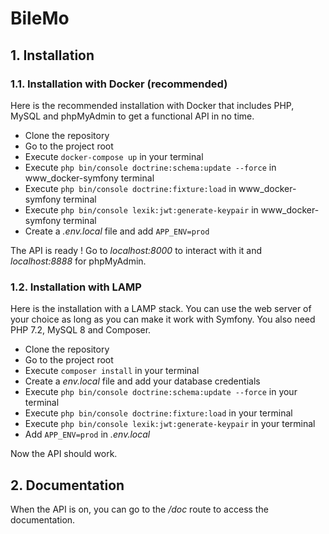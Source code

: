 # BileMo

## 1. Installation

### 1.1. Installation with Docker (recommended)

Here is the recommended installation with Docker that includes PHP, MySQL and phpMyAdmin to get a functional API in no
time.

-  Clone the repository
-  Go to the project root
-  Execute `docker-compose up` in your terminal
-  Execute `php bin/console doctrine:schema:update --force` in www_docker-symfony terminal
-  Execute `php bin/console doctrine:fixture:load` in www_docker-symfony terminal
-  Execute `php bin/console lexik:jwt:generate-keypair` in www_docker-symfony terminal
-  Create a *.env.local* file and add `APP_ENV=prod`

The API is ready ! Go to *localhost:8000* to interact with it and *localhost:8888* for phpMyAdmin.

### 1.2. Installation with LAMP

Here is the installation with a LAMP stack. You can use the web server of your choice as long as you can make it work
with Symfony. You also need PHP 7.2, MySQL 8 and Composer.

-  Clone the repository
-  Go to the project root
-  Execute `composer install` in your terminal
-  Create a *env.local* file and add your database credentials
-  Execute `php bin/console doctrine:schema:update --force` in your terminal
-  Execute `php bin/console doctrine:fixture:load` in your terminal
-  Execute `php bin/console lexik:jwt:generate-keypair` in your terminal
-  Add `APP_ENV=prod` in *.env.local*

Now the API should work.

## 2. Documentation

When the API is on, you can go to the */doc* route to access the documentation.

